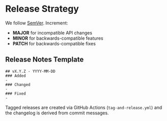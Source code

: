 # Release Strategy

We follow [SemVer](https://semver.org). Increment:

- **MAJOR** for incompatible API changes
- **MINOR** for backwards-compatible features
- **PATCH** for backwards-compatible fixes

## Release Notes Template

```
## vX.Y.Z - YYYY-MM-DD
### Added
-
### Changed
-
### Fixed
-
```

Tagged releases are created via GitHub Actions (`tag-and-release.yml`) and the
changelog is derived from commit messages.

